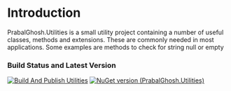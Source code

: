 # Introduction 
PrabalGhosh.Utilities is a small utility project containing a number of useful classes, methods and extensions. These are commonly needed in most applications. Some examples are methods to check for string null or empty 

### Build Status and Latest Version
[![Build And Publish Utilities](https://github.com/ghosh9691/Utilities/actions/workflows/buildandpublish.yml/badge.svg?branch=main)](https://github.com/ghosh9691/Utilities/actions/workflows/buildandpublish.yml)
[![NuGet version (PrabalGhosh.Utilities)](https://img.shields.io/nuget/v/PrabalGhosh.Utilities.svg?style=flat-square)](https://www.nuget.org/packages/PrabalGhosh.Utilities/)

